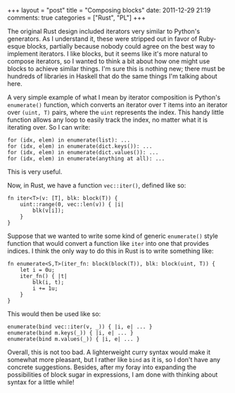 +++
layout = "post"
title = "Composing blocks"
date: 2011-12-29 21:19
comments: true
categories = ["Rust", "PL"]
+++

The original Rust design included iterators very similar to Python's
generators.  As I understand it, these were stripped out in favor of
Ruby-esque blocks, partially because nobody could agree on the best
way to implement iterators.  I like blocks, but it seems like it's
more natural to compose iterators, so I wanted to think a bit about
how one might use blocks to achieve similar things.  I'm sure this is
nothing new; there must be hundreds of libraries in Haskell that do
the same things I'm talking about here.

A very simple example of what I mean by iterator composition is
Python's `enumerate()` function, which converts an iterator over `T`
items into an iterator over `(uint, T)` pairs, where the `uint`
represents the index.  This handy little function allows any loop to
easily track the index, no matter what it is iterating over.  So I can
write:

    for (idx, elem) in enumerate(list): ...
    for (idx, elem) in enumerate(dict.keys()): ...
    for (idx, elem) in enumerate(dict.values()): ...
    for (idx, elem) in enumerate(anything at all): ...

This is very useful.  

Now, in Rust, we have a function `vec::iter()`, defined like so:

    fn iter<T>(v: [T], blk: block(T)) {
        uint::range(0, vec::len(v)) { |i|
            blk(v[i]);
        }
    }
    
Suppose that we wanted to write some kind of generic `enumerate()`
style function that would convert a function like `iter` into one
that provides indices.  I think the only way to do this in Rust is
to write something like:

    fn enumerate<S,T>(iter_fn: block(block(T)), blk: block(uint, T)) {
        let i = 0u;
        iter_fn() { |t|
            blk(i, t);
            i += 1u;
        }
    }
    
This would then be used like so:

    enumerate(bind vec::iter(v, _)) { |i, e| ... }
    enumerate(bind m.keys(_)) { |i, e| ... }
    enumerate(bind m.values(_)) { |i, e| ... }
    
Overall, this is not too bad.  A lighterweight curry syntax would make
it somewhat more pleasant, but I rather like `bind` as it is, so I
don't have any concrete suggestions.  Besides, after my foray into
expanding the possibilities of block sugar in expressions, I am done
with thinking about syntax for a little while!
